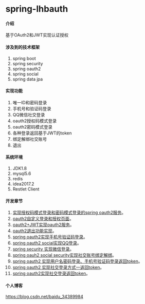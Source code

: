 # spring-lhbauth

#### 介绍

基于OAuth2和JWT实现认证授权


#### 涉及到的技术框架

1. spring boot
2. spring security
3. spring oauth2
4. spring social
5. spring data jpa

#### 实现功能

1. 唯一ID和密码登录
2. 手机号和验证码登录
3. QQ微信社交登录
4. oauth2授权码模式登录
5. oauth2密码模式登录
6. 各种登录返回基于JWT的token
7. 绑定解绑社交账号
8. 退出


#### 系统环境

1. JDK1.8
2. mysql5.6 
3. redis 
4. idea2017.2
5. Restlet Client

#### 开发章节
 
1. [实现授权码模式登录和密码模式登录的spring oauth2服务](https://blog.csdn.net/baidu_34389984/article/details/85249733 "With a Title")。
2. [oauth2自定义登录和授权页面](https://blog.csdn.net/baidu_34389984/article/details/85269366)。
3. [oauth2+JWT实现oauth2服务](https://blog.csdn.net/baidu_34389984/article/details/85273757)。
4. [oauth2退出功能实现](https://blog.csdn.net/baidu_34389984/article/details/85274912)。
5. [spring oauth2实现手机号验证码登录](https://blog.csdn.net/baidu_34389984/article/details/85634264)。
6. [spring oauth2 social实现QQ登录](https://blog.csdn.net/baidu_34389984/article/details/85716279)。
7. [spring security 实现微信登录](https://blog.csdn.net/baidu_34389984/article/details/85778310)。
8. [spring oauh2 social security实现社交账号绑定解绑](https://blog.csdn.net/baidu_34389984/article/details/86010373)。
9. [spring oauth2 实现用户名密码登录、手机号验证码登录返回token](https://blog.csdn.net/baidu_34389984/article/details/86064111)。
10. [spring oauth2 实现社交登录方式一返回token](https://blog.csdn.net/baidu_34389984/article/details/86084119)。
11. [spring oauth2实现社交登录返回token](https://blog.csdn.net/baidu_34389984/article/details/86086052)。


#### 个人博客

https://blog.csdn.net/baidu_34389984

